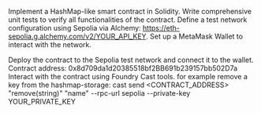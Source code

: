 Implement a HashMap-like smart contract in Solidity.
Write comprehensive unit tests to verify all functionalities of the contract.
Define a test network configuration using Sepolia via Alchemy:
https://eth-sepolia.g.alchemy.com/v2/YOUR_API_KEY.
Set up a MetaMask Wallet to interact with the network.

Deploy the contract to the Sepolia test network and connect it to the wallet.
Contract address: 0x8d709da1d20385518bf2BB691b239157bb502D7a
Interact with the contract using Foundry Cast tools. for example remove a key from the hashmap-storage:
cast send <CONTRACT_ADDRESS> "remove(string)" "name" --rpc-url sepolia --private-key YOUR_PRIVATE_KEY